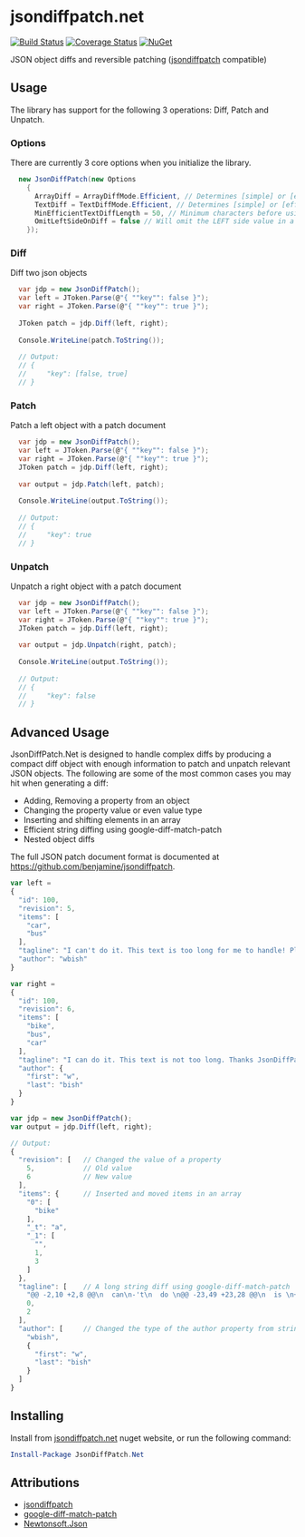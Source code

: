 # jsondiffpatch.net
<!--- badges -->
[![Build Status](https://secure.travis-ci.org/wbish/jsondiffpatch.net.svg)](http://travis-ci.org/wbish/jsondiffpatch.net)
[![Coverage Status](https://coveralls.io/repos/github/wbish/jsondiffpatch.net/badge.svg?branch=master)](https://coveralls.io/github/wbish/jsondiffpatch.net?branch=master)
[![NuGet](https://img.shields.io/nuget/v/JsonDiffPatch.Net.svg)](https://www.nuget.org/packages/JsonDiffPatch.Net/)

JSON object diffs and reversible patching ([jsondiffpatch](https://github.com/benjamine/jsondiffpatch) compatible)

## Usage

The library has support for the following 3 operations: Diff, Patch and Unpatch.

### Options

There are currently 3 core options when you initialize the library.

``` C#
  new JsonDiffPatch(new Options
    {
      ArrayDiff = ArrayDiffMode.Efficient, // Determines [simple] or [efficient] array diff.
      TextDiff = TextDiffMode.Efficient, // Determines [simple] or [efficient] text diff.
      MinEfficientTextDiffLength = 50, // Minimum characters before using efficient diff.
      OmitLeftSideOnDiff = false // Will omit the LEFT side value in a diff document.  Smaller diff, but unable to unpatch.
    });
```

### Diff

Diff two json objects

``` C#
  var jdp = new JsonDiffPatch();
  var left = JToken.Parse(@"{ ""key"": false }");
  var right = JToken.Parse(@"{ ""key"": true }");
  
  JToken patch = jdp.Diff(left, right);
  
  Console.WriteLine(patch.ToString());
  
  // Output:
  // {
  //     "key": [false, true]
  // }
```

### Patch

Patch a left object with a patch document

``` C#
  var jdp = new JsonDiffPatch();
  var left = JToken.Parse(@"{ ""key"": false }");
  var right = JToken.Parse(@"{ ""key"": true }");
  JToken patch = jdp.Diff(left, right);
  
  var output = jdp.Patch(left, patch);
  
  Console.WriteLine(output.ToString());
  
  // Output:
  // {
  //     "key": true
  // }
```

### Unpatch

Unpatch a right object with a patch document

``` C#
  var jdp = new JsonDiffPatch();
  var left = JToken.Parse(@"{ ""key"": false }");
  var right = JToken.Parse(@"{ ""key"": true }");
  JToken patch = jdp.Diff(left, right);
  
  var output = jdp.Unpatch(right, patch);
  
  Console.WriteLine(output.ToString());
  
  // Output:
  // {
  //     "key": false
  // }
```

## Advanced Usage

JsonDiffPatch.Net is designed to handle complex diffs by producing a compact diff object with enough information to patch and unpatch relevant JSON objects. The following are some of the most common cases you may hit when generating a diff:

- Adding, Removing a property from an object
- Changing the property value or even value type
- Inserting and shifting elements in an array
- Efficient string diffing using google-diff-match-patch
- Nested object diffs

The full JSON patch document format is documented at https://github.com/benjamine/jsondiffpatch. 

``` JavaScript
var left = 
{
  "id": 100,
  "revision": 5,
  "items": [
    "car",
    "bus"
  ],
  "tagline": "I can't do it. This text is too long for me to handle! Please help me JsonDiffPatch!",
  "author": "wbish"
}

var right =
{
  "id": 100,
  "revision": 6,
  "items": [
    "bike",
    "bus",
    "car"
  ],
  "tagline": "I can do it. This text is not too long. Thanks JsonDiffPatch!",
  "author": {
    "first": "w",
    "last": "bish"
  }
}

var jdp = new JsonDiffPatch();
var output = jdp.Diff(left, right);

// Output:
{
  "revision": [   // Changed the value of a property
    5,            // Old value
    6             // New value
  ],
  "items": {      // Inserted and moved items in an array
    "0": [
      "bike"
    ],
    "_t": "a",
    "_1": [
      "",
      1,
      3
    ]
  },
  "tagline": [    // A long string diff using google-diff-match-patch
    "@@ -2,10 +2,8 @@\n  can\n-'t\n  do \n@@ -23,49 +23,28 @@\n  is \n+not \n too long\n- for me to handle! Please help me\n+. Thanks\n  Jso\n",
    0,
    2
  ],
  "author": [     // Changed the type of the author property from string to object
    "wbish",
    {
      "first": "w",
      "last": "bish"
    }
  ]
}
```

## Installing

Install from [jsondiffpatch.net](https://www.nuget.org/packages/JsonDiffPatch.Net/) nuget website, or run the following command:

``` PowerShell
Install-Package JsonDiffPatch.Net
````

## Attributions
* [jsondiffpatch](https://github.com/benjamine/jsondiffpatch)
* [google-diff-match-patch](https://code.google.com/archive/p/google-diff-match-patch/)
* [Newtonsoft.Json](https://www.nuget.org/packages/Newtonsoft.Json/)
